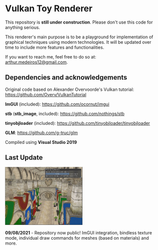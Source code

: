 # Vulkan Toy Renderer

This repository is **still under construction**. Please don't use this code for anything serious.

This renderer's main purpose is to be a playground for implementation of graphical techniques using modern technologies. It will be updated over time to include more features and functionalities.

If you want to reach me, feel free to do so at: arthur.medeiros12@gmail.com.

## Dependencies and acknowledgements

Original code based on Alexander Overvoorde's Vulkan tutorial: https://github.com/Overv/VulkanTutorial

**ImGUI** (included): https://github.com/ocornut/imgui

**stb** (**stb_image**, included): https://github.com/nothings/stb

**tinyobjloader** (included): https://github.com/tinyobjloader/tinyobjloader

**GLM**: https://github.com/g-truc/glm

Compiled using **Visual Studio 2019**

## Last Update

<img src="/images/update-090821.jpg" width="50%">


**09/08/2021** - Repository now public! ImGUI integration, bindless texture mode, individual draw commands for meshes (based on materials) and more.
